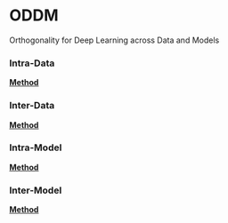 # ODDM
Orthogonality for Deep Learning across Data and Models

### Intra-Data

 [**Method**](https://github.com/caoql98/VIFS)    
 
### Inter-Data

 [**Method**](https://github.com/SHIBOYA/QNet)        

### Intra-Model

 [**Method**](https://arxiv.org/pdf/2311.17112)      

### Inter-Model

 [**Method**](https://github.com/caoql98/DPLQ)        




